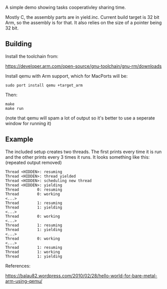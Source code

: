 A simple demo showing tasks cooperativley sharing time. 

Mostly C, the assembly parts are in yield.inc. Current build target is 32 bit Arm, so the assembly is for that. It also relies on the size of a pointer being 32 bit.

## Building

Install the toolchain from:

https://developer.arm.com/open-source/gnu-toolchain/gnu-rm/downloads

Install qemu with Arm support, which for MacPorts will be:
```
sudo port install qemu +target_arm
```

Then:
```
make
make run
```
(note that qemu will spam a lot of output so it's better to use a seperate window for running it)

## Example

The included setup creates two threads. The first prints every time it is run and the other prints every 3 times it runs. It looks something like this: (repeated output removed)

```
Thread <HIDDEN>: resuming
Thread <HIDDEN>: thread yielded
Thread <HIDDEN>: scheduling new thread
Thread <HIDDEN>: yielding
Thread        0: resuming
Thread        0: working
<...>
Thread        1: resuming
Thread        1: yielding
<...>
Thread        0: working
<...>
Thread        1: resuming
Thread        1: yielding
<...>
Thread        0: working
<...>
Thread        1: resuming
Thread        1: working
Thread        1: yielding
```

References:

https://balau82.wordpress.com/2010/02/28/hello-world-for-bare-metal-arm-using-qemu/
